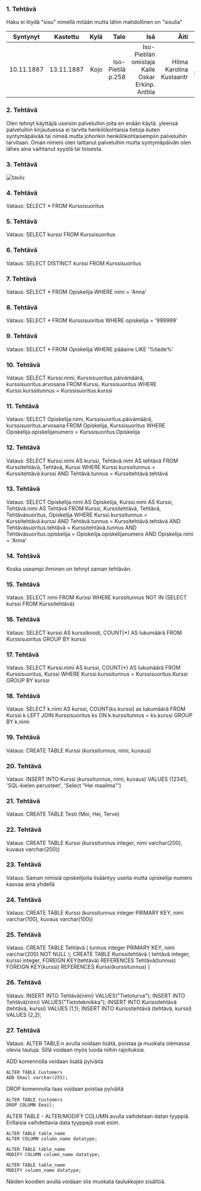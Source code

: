
### 1. Tehtävä
Haku ei löydä "sisu" nimellä mitään mutta lähin mahdollinen on "sisulia"

| Syntynyt     | Kastettu         | Kylä   | Talo   | Isä  | Äiti |Lapsi  |
| -------------|:----------------:| ------:|-------:|-----:|-----:|------:|
| 10.11.1887   | 13.11.1887       | Kojo   |	Iso-Pietilä p.258 | Iso-Pietilän omistaja Kalle Oskar Erkinp. Anttila | Hilma Karolina Kustaantr  | 	Hilja Sisulia |

### 2. Tehtävä
Olen tehnyt käyttäjiä useisiin palveluihin joita en enään käytä. yleensä palveluihin kirjautuessa ei tarvita henkilökohtaisia tietoja kuten syntymäpäivää tai nimeä mutta johonkin henkilökohtaisempiin palveluihin tarvitaan. Oman nimeni olen laittanut palveluihin mutta syntymäpäivän olen lähes aina vaihtanut syystä tai toisesta.

### 3. Tehtävä
![taulu](https://user-images.githubusercontent.com/72853194/116972864-56842380-acc4-11eb-96b9-7f9cf9305558.jpg)

### 4. Tehtävä
Vataus: SELECT * FROM Kurssisuoritus

### 5. Tehtävä
Vataus: SELECT kurssi FROM Kurssisuoritus

### 6. Tehtävä
Vataus: SELECT DISTINCT kurssi FROM Kurssisuoritus

### 7. Tehtävä
Vataus: SELECT * FROM Opiskelija WHERE nimi = 'Anna'

### 8. Tehtävä
Vataus: SELECT * FROM Kurssisuoritus WHERE opiskelija = '999999'

### 9. Tehtävä
Vataus: SELECT * FROM Opiskelija WHERE pääaine  LIKE '%tiede%'

### 10. Tehtävä
Vataus: SELECT Kurssi.nimi, Kurssisuoritus.päivämäärä, kurssisuoritus.arvosana
        FROM Kurssi, Kurssisuoritus
        WHERE Kurssi.kurssitunnus = Kurssisuoritus.kurssi
        
### 11. Tehtävä
Vataus: SELECT Opiskelija.nimi, Kurssisuoritus.päivämäärä, kurssisuoritus.arvosana 
        FROM Opiskelija, Kurssisuoritus 
        WHERE Opiskelija.opiskelijanumero = Kurssisuoritus.Opiskelija

### 12. Tehtävä
Vataus: SELECT Kurssi.nimi AS kurssi, Tehtävä.nimi AS tehtävä
        FROM Kurssitehtävä, Tehtävä, Kurssi
        WHERE Kurssi.kurssitunnus = Kurssitehtävä.kurssi
        AND Tehtävä.tunnus = Kurssitehtävä.tehtävä
        
### 13. Tehtävä
Vataus: SELECT Opiskelija.nimi AS Opiskelija, Kurssi.nimi AS Kurssi, Tehtävä.nimi AS Tehtävä
    FROM Kurssi, Kurssitehtävä, Tehtävä, Tehtäväsuoritus, Opiskelija
    WHERE Kurssi.kurssitunnus = Kurssitehtävä.kurssi
        AND Tehtävä.tunnus = Kurssitehtävä.tehtävä
        AND Tehtäväsuoritus.tehtävä = Kurssitehtävä.tunnus
        AND Tehtäväsuoritus.opiskelija = Opiskelija.opiskelijanumero
        AND Opiskelija.nimi = 'Anna'
        
### 14. Tehtävä
Koska useampi ihminen on tehnyt saman tehtävän.

### 15. Tehtävä
Vataus: SELECT nimi FROM Kurssi 
        WHERE kurssitunnus
        NOT IN (SELECT kurssi FROM Kurssitehtävä)
 
### 16. Tehtävä
Vataus: SELECT kurssi AS kurssikoodi, COUNT(*) AS lukumäärä
        FROM Kurssisuoritus GROUP BY kurssi

### 17. Tehtävä
Vataus: SELECT Kurssi.nimi AS kurssi, COUNT(*) AS lukumäärä
        FROM Kurssisuoritus, Kurssi 
        WHERE Kurssi.kurssitunnus = Kurssisuoritus.Kurssi
        GROUP BY kurssi
        
### 18. Tehtävä
Vataus: SELECT k.nimi AS kurssi, COUNT(ks.kurssi) as lukumäärä FROM Kurssi k LEFT JOIN Kurssisuoritus ks
        ON k.kurssitunnus = ks.kurssi GROUP BY k.nimi

### 19. Tehtävä
Vataus: CREATE TABLE Kurssi (kurssitunnus, nimi, kuvaus)
        
### 20. Tehtävä
Vataus: INSERT INTO Kurssi (kurssitunnus, nimi, kuvaus)
        VALUES (12345, 'SQL-kielen perusteet', 'Select "Hei maailma"')

### 21. Tehtävä
Vataus: CREATE TABLE Testi (Moi, Hei, Terve)

### 22. Tehtävä
Vataus: CREATE TABLE Kurssi (kurssitunnus integer, nimi varchar(200), kuvaus varchar(200))

### 23. Tehtävä
Vataus: Saman nimisiä opiskelijoita lisääntyy useita mutta opiskelija numero kasvaa aina yhdellä

### 24. Tehtävä
Vataus: CREATE TABLE Kurssi (kurssitunnus integer PRIMARY KEY, nimi varchar(100), kuvaus varchar(100))

### 25. Tehtävä
Vataus: CREATE TABLE Tehtävä
        (
        tunnus integer PRIMARY KEY,
        nimi varchar(200) NOT NULL
        );
        CREATE TABLE Kurissitehtävä
        (
        tehtävä integer, 
        kurssi integer,
        FOREIGN KEY(tehtävä) REFERENCES Tehtävä(tunnus)
        FOREIGN KEY(kurssi) REFERENCES Kurssi(kurssitunnus)
        )
        
### 26. Tehtävä
Vataus: INSERT INTO Tehtävä(nimi) VALUES("Tietoturva");
        INSERT INTO Tehtävä(nimi) VALUES("Tietotekniikka");
        INSERT INTO Kurissitehtävä (tehtävä, kurssi) VALUES (1,1);
        INSERT INTO Kurissitehtävä (tehtävä, kurssi) VALUES (2,2);
        
### 27. Tehtävä
Vataus: ALTER TABLE:n avulla voidaan lisätä, poistaa ja muokata olemassa olevia tauluja. Sillä voidaan myös luoda niihin rajoituksia.

ADD komennolla voidaan lisätä pylväitä
````
ALTER TABLE Customers
ADD Email varchar(255);
````
DROP komennolla taas voidaan poistaa pylväitä
````
ALTER TABLE Customers
DROP COLUMN Email;
````
ALTER TABLE - ALTER/MODIFY COLUMN avulla vaihdetaan datan tyyppiä. Erillaisia vaihdettavia data tyyppejä ovat esim.
````
ALTER TABLE table_name
ALTER COLUMN column_name datatype;

ALTER TABLE table_name
MODIFY COLUMN column_name datatype;

ALTER TABLE table_name
MODIFY column_name datatype;
````
Näiden koodien avulla voidaan siis muokata taulukkojen sisältöä.       

